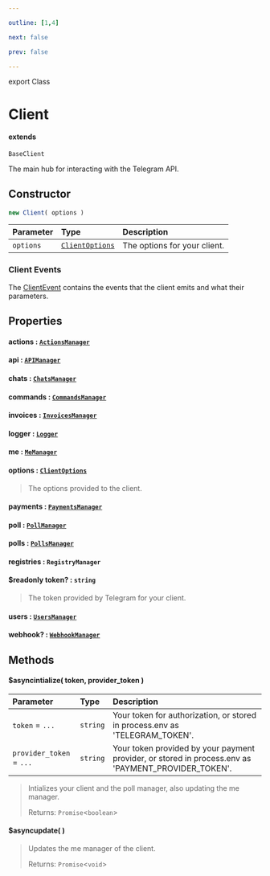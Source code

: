 ```yaml
---

outline: [1,4]

next: false

prev: false

---
```


export Class
# Client
#### extends
 `BaseClient`

The main hub for interacting with the Telegram API.

## Constructor
 ```ts
 new Client( options )
 ```
 
 | Parameter | Type | Description |
| :--- | :--- | :--- |
| `options` | [`ClientOptions`](../interfaces/ClientOptions.md) | The options for your client. |

### Client Events
The 
[ClientEvent](../enumerations/ClientEvent.md)
 contains the events that the client emits and what their parameters.

## Properties

#### actions : [`ActionsManager`](./ActionsManager.md)

#### api : [`APIManager`](./APIManager.md)

#### chats : [`ChatsManager`](./ChatsManager.md)

#### commands : [`CommandsManager`](./CommandsManager.md)

#### invoices : [`InvoicesManager`](./InvoicesManager.md)

#### logger : [`Logger`](./Logger.md)

#### me : [`MeManager`](./MeManager.md)

#### options : [`ClientOptions`](../interfaces/ClientOptions.md)
 > The options provided to the client.

#### payments : [`PaymentsManager`](./PaymentsManager.md)

#### poll : [`PollManager`](./PollManager.md)

#### polls : [`PollsManager`](./PollsManager.md)

#### registries : `RegistryManager`

#### $readonly token? : `string`
 > The token provided by Telegram for your client.

#### users : [`UsersManager`](./UsersManager.md)

#### webhook? : [`WebhookManager`](./WebhookManager.md)

## Methods

#### $asyncintialize( token, provider_token )
| Parameter | Type | Description |
| :--- | :--- | :--- |
| `token` = `...` | `string` | Your token for authorization, or stored in process.env as 'TELEGRAM_TOKEN'. |
| `provider_token` = `...` | `string` | Your token provided by your payment provider, or stored in process.env as 'PAYMENT_PROVIDER_TOKEN'. |
> Intializes your client and the poll manager, also updating the me manager.
> 
> Returns: `Promise`<`boolean`>

#### $asyncupdate( )

> Updates the me manager of the client.
> 
> Returns: `Promise`<`void`>

